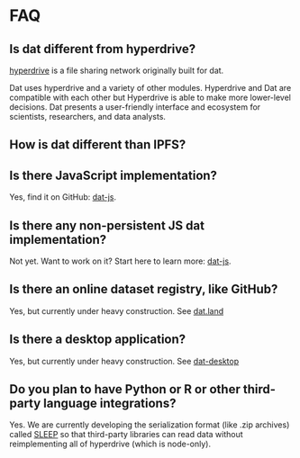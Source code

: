 # FAQ

## Is dat different from hyperdrive?

[hyperdrive](http://github.com/mafintosh/hyperdrive) is a file sharing network originally built for dat.

Dat uses hyperdrive and a variety of other modules. Hyperdrive and Dat are compatible with each other but Hyperdrive is able to make more lower-level decisions. Dat presents a user-friendly interface and ecosystem for scientists, researchers, and data analysts.

## How is dat different than IPFS?

## Is there JavaScript implementation?

Yes, find it on GitHub: [dat-js](http://github.com/joehand/dat-js).

## Is there any non-persistent JS dat implementation?

Not yet. Want to work on it? Start here to learn more: [dat-js](http://github.com/joehand/dat-js).

## Is there an online dataset registry, like GitHub?

Yes, but currently under heavy construction. See [dat.land](http://github.com/datproject/dat.land)

## Is there a desktop application?

Yes, but currently under heavy construction. See [dat-desktop](http://github.com/juliangruber/dat-desktop)

## Do you plan to have Python or R or other third-party language integrations?

Yes. We are currently developing the serialization format (like .zip archives) called [SLEEP](/sleep) so that third-party libraries can read data without reimplementing all of hyperdrive (which is node-only).

